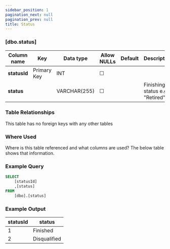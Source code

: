```yaml
---
sidebar_position: 1
pagination_next: null
pagination_prev: null
title: Status
---
```


### [dbo.status]
| Column name | Key | Data type | Allow NULLs | Default | Description |
| ------- | ------- | ------- | ------- | ------- | ------- |
| **statusId** |  Primary Key | INT | ☐ |  |  | 
| **status** |  | VARCHAR(255) | ☐ |  | Finishing status e.g. "Retired" | 

### Table Relationships

This table has no foreign keys with any other tables

### Where Used
Where is this table referenced and what columns are used? The below table shows that information.

### Example Query

```sql
SELECT 
	[statusId]
    ,[status]
FROM 
	[dbo].[status]
```

### Example Output

|**statusId**|**status**|  
|---|---| 
|1|Finished| 
|2|Disqualified| 